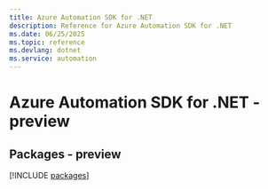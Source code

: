 ```yaml
---
title: Azure Automation SDK for .NET
description: Reference for Azure Automation SDK for .NET
ms.date: 06/25/2025
ms.topic: reference
ms.devlang: dotnet
ms.service: automation
---
```

# Azure Automation SDK for .NET - preview
## Packages - preview
[!INCLUDE [packages](automation-index.md)]
